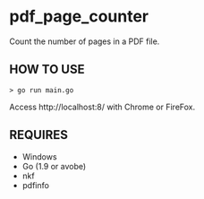 # pdf_page_counter

Count the number of pages in a PDF file.

## HOW TO USE

```
> go run main.go
```

Access http://localhost:8/ with Chrome or FireFox.

## REQUIRES

- Windows
- Go (1.9 or avobe)
- nkf
- pdfinfo
